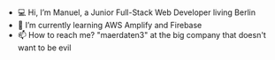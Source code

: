 - 💻 Hi, I’m Manuel, a Junior Full-Stack Web Developer living Berlin
- 🔨 I’m currently learning AWS Amplify and Firebase
- 📫 How to reach me? "maerdaten3" at the big company that doesn't want to be evil 

<!---
maerf/maerf is a ✨ special ✨ repository because its `README.md` (this file) appears on your GitHub profile.
You can click the Preview link to take a look at your changes.
--->
